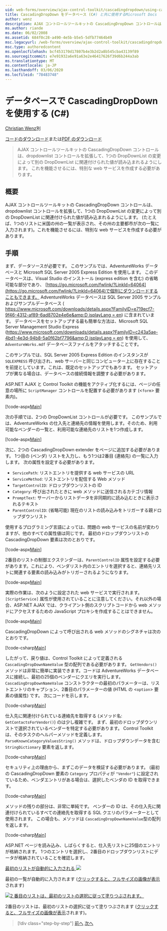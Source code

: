 ```yaml
---
uid: web-forms/overview/ajax-control-toolkit/cascadingdropdown/using-cascadingdropdown-with-a-database-cs
title: CascadingDropDown をデータベース (C#) と共に使用するMicrosoft Docs
author: wenz
description: AJAX コントロールツールキットの CascadingDropDown コントロールは、dropdownlist コントロールを拡張して、1つの DropDownList の変更によって anoth に関連付けられた値が読み込まれるようにします。
ms.author: riande
ms.date: 06/02/2008
ms.assetid: 684f0c28-a490-4e5b-b5e5-5dfb77464b49
msc.legacyurl: /web-forms/overview/ajax-control-toolkit/cascadingdropdown/using-cascadingdropdown-with-a-database-cs
msc.type: authoredcontent
ms.openlocfilehash: bcf453170d17807b4e3b2d2a8b545cba43139f89
ms.sourcegitcommit: e7e91932a6e91a63e2e46417626f39d6b244a3ab
ms.translationtype: MT
ms.contentlocale: ja-JP
ms.lasthandoff: 03/06/2020
ms.locfileid: "78483748"
---
```

# <a name="using-cascadingdropdown-with-a-database-c"></a>データベースで CascadingDropDown を使用する (C#)

[Christian Wenz](https://github.com/wenz)別

[コードのダウンロード](https://download.microsoft.com/download/9/0/7/907760b1-2c60-4f81-aeb6-ca416a573b0d/cascadingdropdown1.cs.zip)または[PDF のダウンロード](https://download.microsoft.com/download/2/d/c/2dc10e34-6983-41d4-9c08-f78f5387d32b/cascadingdropdown1CS.pdf)

> AJAX コントロールツールキットの CascadingDropDown コントロールは、dropdownlist コントロールを拡張して、1つの DropDownList の変更によって別の DropDownList に関連付けられた値が読み込まれるようにします。 これを機能させるには、特別な web サービスを作成する必要があります。

## <a name="overview"></a>概要

AJAX コントロールツールキットの CascadingDropDown コントロールは、dropdownlist コントロールを拡張して、1つの DropDownList の変更によって別の DropDownList に関連付けられた値が読み込まれるようにします。 (たとえば、1つのリストに米国の州の一覧が表示され、その州の主要都市が次の一覧に入力されます)。これを機能させるには、特別な web サービスを作成する必要があります。

## <a name="steps"></a>手順

まず、データソースが必要です。 このサンプルでは、AdventureWorks データベースと Microsoft SQL Server 2005 Express Edition を使用します。 このデータベースは、Visual Studio のインストール (express edition を含む) の省略可能な部分であり、 [https://go.microsoft.com/fwlink/?LinkId=64064](https://go.microsoft.com/fwlink/?LinkId=64064)で個別にダウンロードすることもできます。 AdventureWorks データベースは SQL Server 2005 サンプルおよびサンプルデータベース ( [https://www.microsoft.com/downloads/details.aspx?FamilyID=e719ecf7-9f46-4312-af89-6ad8702e4e6e&amp;D isplayLang = en](https://www.microsoft.com/downloads/details.aspx?FamilyID=e719ecf7-9f46-4312-af89-6ad8702e4e6e&amp;DisplayLang=en)) に含まれています。 データベースをセットアップする最も簡単な方法は、Microsoft SQL Server Management Studio Express ([https://www.microsoft.com/downloads/details.aspx?FamilyID=c243a5ae-4bd1-4e3d-94b8-5a0f62bf7796&amp;D isplayLang = en](https://www.microsoft.com/downloads/details.aspx?FamilyID=c243a5ae-4bd1-4e3d-94b8-5a0f62bf7796&amp;DisplayLang=en)) を使用して、`AdventureWorks.mdf` データベースファイルをアタッチすることです。

このサンプルでは、SQL Server 2005 Express Edition のインスタンスが `SQLEXPRESS` 呼び出され、web サーバーと同じコンピューター上に存在することを前提としています。これは、既定のセットアップでもあります。 セットアップが異なる場合は、データベースの接続情報を調整する必要があります。

ASP.NET AJAX と Control Toolkit の機能をアクティブ化するには、ページの任意の場所に `ScriptManager` コントロールを配置する必要があります (&lt;`form`&gt; 要素内)。

[!code-aspx[Main](using-cascadingdropdown-with-a-database-cs/samples/sample1.aspx)]

次の手順では、2つの DropDownList コントロールが必要です。 このサンプルでは、AdventureWorks の仕入先と連絡先の情報を使用します。そのため、利用可能なベンダーの一覧と、利用可能な連絡先のリストを1つ作成します。

[!code-aspx[Main](using-cascadingdropdown-with-a-database-cs/samples/sample2.aspx)]

次に、2つの CascadingDropDown extender をページに追加する必要があります。 1つ目の (ベンダ) リストを入力し、もう1つは2番目 (連絡先) の一覧に入力します。 次の属性を設定する必要があります。

- `ServicePath`: リストエントリを提供する web サービスの URL
- `ServiceMethod`: リストエントリを配信する Web メソッド
- `TargetControlID`: ドロップダウンリストの ID
- `Category`: 呼び出されたときに web メソッドに送信されるカテゴリ情報
- `PromptText`: サーバーからリストデータを非同期的に読み込むときに表示されるテキスト
- `ParentControlID`: (省略可能) 現在のリストの読み込みをトリガーする親ドロップダウンリスト

使用するプログラミング言語によっては、問題の web サービスの名前が変わりますが、他のすべての属性値は同じです。 最初のドロップダウンリストの CascadingDropDown 要素は次のとおりです。

[!code-aspx[Main](using-cascadingdropdown-with-a-database-cs/samples/sample3.aspx)]

2番目のリストの制御エクステンダーは、`ParentControlID` 属性を設定する必要があります。これにより、ベンダリスト内のエントリを選択すると、連絡先リストに関連する要素の読み込みがトリガーされるようになります。

[!code-aspx[Main](using-cascadingdropdown-with-a-database-cs/samples/sample4.aspx)]

実際の作業は、次のように設定された web サービスで実行されます。 `[ScriptService]` 属性が使用されていることに注意してください。それ以外の場合、ASP.NET AJAX では、クライアント側のスクリプトコードから web メソッドにアクセスするための JavaScript プロキシを作成することはできません。

[!code-aspx[Main](using-cascadingdropdown-with-a-database-cs/samples/sample5.aspx)]

CascadingDropDown によって呼び出される web メソッドのシグネチャは次のとおりです。

[!code-csharp[Main](using-cascadingdropdown-with-a-database-cs/samples/sample6.cs)]

したがって、戻り値は、Control Toolkit によって定義される `CascadingDropDownNameValue` 型の配列である必要があります。 `GetVendors()` メソッドは非常に簡単に実装できます。コードは AdventureWorks データベースに接続し、最初の25個のベンダーにクエリを実行します。 `CascadingDropDownNameValue` コンストラクターの最初のパラメーターは、リストエントリのキャプション、2番目のパラメーターの値 (HTML の &lt;`option`&gt; 要素の値属性) です。 次にコードを示します。

[!code-csharp[Main](using-cascadingdropdown-with-a-database-cs/samples/sample7.cs)]

仕入先に関連付けられている連絡先を取得する (メソッド名: `GetContactsForVendor()`) のは少し複雑です。 まず、最初のドロップダウンリストで選択されているベンダーを特定する必要があります。 Control Toolkit は、そのタスクのヘルパーメソッドを定義します。 `ParseKnownCategoryValuesString()` メソッドは、ドロップダウンデータを含む `StringDictionary` 要素を返します。

[!code-csharp[Main](using-cascadingdropdown-with-a-database-cs/samples/sample8.cs)]

セキュリティ上の理由から、まずこのデータを検証する必要があります。 (最初の CascadingDropDown 要素の `Category` プロパティが `"Vendor"`) に設定されているため、ベンダエントリがある場合は、選択したベンダの ID を取得できます。

[!code-csharp[Main](using-cascadingdropdown-with-a-database-cs/samples/sample9.cs)]

メソッドの残りの部分は、非常に単純です。 ベンダーの ID は、その仕入先に関連付けられているすべての連絡先を取得する SQL クエリのパラメーターとして使用されます。 この場合も、メソッドは `CascadingDropDownNameValue`型の配列を返します。

[!code-csharp[Main](using-cascadingdropdown-with-a-database-cs/samples/sample10.cs)]

ASP.NET ページを読み込み、しばらくすると、仕入先リストに25個のエントリが格納されます。 1つのエントリを選択し、2番目のドロップダウンリストにデータが格納されていることを確認します。

[最初のリストが自動的に入力される ![](using-cascadingdropdown-with-a-database-cs/_static/image2.png)](using-cascadingdropdown-with-a-database-cs/_static/image1.png)

最初の一覧が自動的に入力されます ([クリックすると、フルサイズの画像が表示](using-cascadingdropdown-with-a-database-cs/_static/image3.png)されます)

[![2 番目のリストは、最初のリストの選択に従って塗りつぶされます。](using-cascadingdropdown-with-a-database-cs/_static/image5.png)](using-cascadingdropdown-with-a-database-cs/_static/image4.png)

2番目のリストは、最初のリストの選択に従って塗りつぶされます ([クリックすると、フルサイズの画像が表示](using-cascadingdropdown-with-a-database-cs/_static/image6.png)されます)。

> [!div class="step-by-step"]
> [前へ](filling-a-list-using-cascadingdropdown-cs.md)
> [次へ](presetting-list-entries-with-cascadingdropdown-cs.md)

